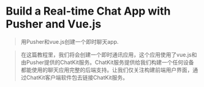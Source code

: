 # Build a Real-time Chat App with Pusher and Vue.js
> 用Pusher和vue.js创建一个即时聊天app. [](https://github.com/sitepoint-editors/vue-chatkit)

> 在这篇教程里，我们将会创建一个即时通讯应用，这个应用使用了vue.js和由Pusher提供的ChatKit服务。ChatKit服务提供给我们构建一个任何设备都能使用的聊天应用完整的后端支持。让我们仅关注构建前端用户界面，通过ChatKit客户端软件包去链接ChatKit服务。

